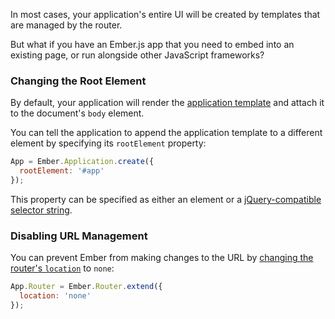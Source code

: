 In most cases, your application's entire UI will be created by templates
that are managed by the router.

But what if you have an Ember.js app that you need to embed into an
existing page, or run alongside other JavaScript frameworks?

### Changing the Root Element

By default, your application will render the [application
template](../templates/the-application-template) and attach it to
the document's `body` element.

You can tell the application to append the application template to a
different element by specifying its `rootElement` property:

```js
App = Ember.Application.create({
  rootElement: '#app'
});
```

This property can be specified as either an element or a
[jQuery-compatible selector
string](http://api.jquery.com/category/selectors/).

### Disabling URL Management

You can prevent Ember from making changes to the URL by [changing the
router's `location`](../routing/specifying-the-location-api) to
`none`:

```js
App.Router = Ember.Router.extend({
  location: 'none'
});
```

